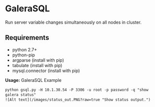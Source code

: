 # GaleraSQL
Run server variable changes simultaneously on all nodes in cluster.

## Requirements ##
* python 2.7+
* python-pip
* argparse (install with pip)
* tabulate (install with pip)
* mysql.connector (install with pip)

__Usage:__ GaleraSQL Example

	python gsql.py -H 10.1.30.54 -P 3306 -u root -p password -q "show galera status"
    ![Alt text](/images/status_out.PNG?raw=true "Show status output.")